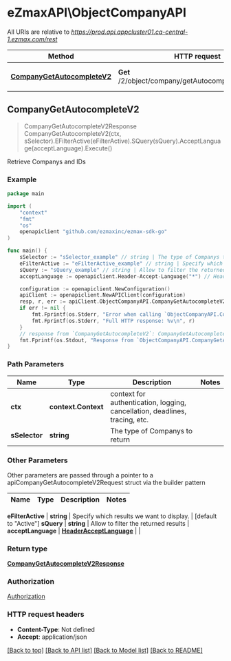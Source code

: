 # eZmaxAPI\ObjectCompanyAPI

All URIs are relative to *https://prod.api.appcluster01.ca-central-1.ezmax.com/rest*

Method | HTTP request | Description
------------- | ------------- | -------------
[**CompanyGetAutocompleteV2**](ObjectCompanyAPI.md#CompanyGetAutocompleteV2) | **Get** /2/object/company/getAutocomplete/{sSelector} | Retrieve Companys and IDs



## CompanyGetAutocompleteV2

> CompanyGetAutocompleteV2Response CompanyGetAutocompleteV2(ctx, sSelector).EFilterActive(eFilterActive).SQuery(sQuery).AcceptLanguage(acceptLanguage).Execute()

Retrieve Companys and IDs



### Example

```go
package main

import (
    "context"
    "fmt"
    "os"
    openapiclient "github.com/ezmaxinc/ezmax-sdk-go"
)

func main() {
    sSelector := "sSelector_example" // string | The type of Companys to return
    eFilterActive := "eFilterActive_example" // string | Specify which results we want to display. (optional) (default to "Active")
    sQuery := "sQuery_example" // string | Allow to filter the returned results (optional)
    acceptLanguage := openapiclient.Header-Accept-Language("*") // HeaderAcceptLanguage |  (optional)

    configuration := openapiclient.NewConfiguration()
    apiClient := openapiclient.NewAPIClient(configuration)
    resp, r, err := apiClient.ObjectCompanyAPI.CompanyGetAutocompleteV2(context.Background(), sSelector).EFilterActive(eFilterActive).SQuery(sQuery).AcceptLanguage(acceptLanguage).Execute()
    if err != nil {
        fmt.Fprintf(os.Stderr, "Error when calling `ObjectCompanyAPI.CompanyGetAutocompleteV2``: %v\n", err)
        fmt.Fprintf(os.Stderr, "Full HTTP response: %v\n", r)
    }
    // response from `CompanyGetAutocompleteV2`: CompanyGetAutocompleteV2Response
    fmt.Fprintf(os.Stdout, "Response from `ObjectCompanyAPI.CompanyGetAutocompleteV2`: %v\n", resp)
}
```

### Path Parameters


Name | Type | Description  | Notes
------------- | ------------- | ------------- | -------------
**ctx** | **context.Context** | context for authentication, logging, cancellation, deadlines, tracing, etc.
**sSelector** | **string** | The type of Companys to return | 

### Other Parameters

Other parameters are passed through a pointer to a apiCompanyGetAutocompleteV2Request struct via the builder pattern


Name | Type | Description  | Notes
------------- | ------------- | ------------- | -------------

 **eFilterActive** | **string** | Specify which results we want to display. | [default to &quot;Active&quot;]
 **sQuery** | **string** | Allow to filter the returned results | 
 **acceptLanguage** | [**HeaderAcceptLanguage**](HeaderAcceptLanguage.md) |  | 

### Return type

[**CompanyGetAutocompleteV2Response**](CompanyGetAutocompleteV2Response.md)

### Authorization

[Authorization](../README.md#Authorization)

### HTTP request headers

- **Content-Type**: Not defined
- **Accept**: application/json

[[Back to top]](#) [[Back to API list]](../README.md#documentation-for-api-endpoints)
[[Back to Model list]](../README.md#documentation-for-models)
[[Back to README]](../README.md)


